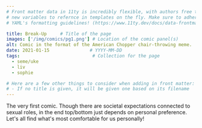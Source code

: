 ```yaml
---
# Front matter data in 11ty is incredibly flexible, with authors free to define
# new variables to refernce in templates on the fly. Make sure to adhere to
# YAML's formatting guidelines! (https://www.11ty.dev/docs/data-frontmatter/)

title: Break-Up     # Title of the page
images: ['/img/comics/pg1.png'] # Location of the comic panel(s)
alt: Comic in the format of the American Chopper chair-throwing meme.  First panel states 'he can't be an uke!' 'yes he can he's a twink!'.  Second panel states 'You're perpetuating the stereotype of youth and femininity in connection to submission!' 'You're overthinking yaoi!'.  Third panel states 'I'm a top and want more tiny tops' 'I'm a bottom'.     # Descriptive text for the panel(s)
date: 2021-01-15               # YYYY-MM-DD
tags:                           # Collection for the page
  - seme/uke
  - liv
  - sophie

# Here are a few other things to consider when adding in front matter:
# - If no title is given, it will be given one based on its filename
---
```

The very first comic.  Though there are societal expectations connected to sexual roles, in the end top/bottom just depends on personal preference.  Let's all find what's most comfortable for us personally!